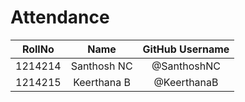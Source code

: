 # Attendance

| RollNo | Name   | GitHub Username    |
| :---:   | :---: | :---: |
| 1214214 | Santhosh NC   | @SanthoshNC   |
| 1214215 | Keerthana B  | @KeerthanaB  |
